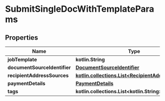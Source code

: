
# SubmitSingleDocWithTemplateParams

## Properties
| Name | Type | Description | Notes |
| ------------ | ------------- | ------------- | ------------- |
| **jobTemplate** | **kotlin.String** |  |  |
| **documentSourceIdentifier** | [**DocumentSourceIdentifier**](DocumentSourceIdentifier.md) |  |  |
| **recipientAddressSources** | [**kotlin.collections.List&lt;RecipientAddressSource&gt;**](RecipientAddressSource.md) |  |  |
| **paymentDetails** | [**PaymentDetails**](PaymentDetails.md) |  |  [optional] |
| **tags** | **kotlin.collections.List&lt;kotlin.String&gt;** |  |  [optional] |



